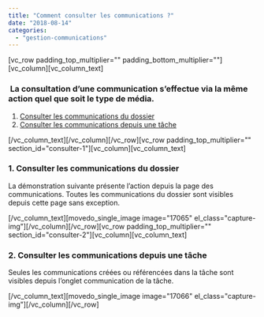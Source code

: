 ```yaml
---
title: "Comment consulter les communications ?"
date: "2018-08-14"
categories: 
  - "gestion-communications"
---
```


\[vc\_row padding\_top\_multiplier="" padding\_bottom\_multiplier=""\]\[vc\_column\]\[vc\_column\_text\]

###  La consultation d’une communication s’effectue via la même action quel que soit le type de média.

1. [Consulter les communications du dossier](#consulter-1)
2. [Consulter les communications depuis une tâche](#consulter-2)

\[/vc\_column\_text\]\[/vc\_column\]\[/vc\_row\]\[vc\_row padding\_top\_multiplier="" section\_id="consulter-1"\]\[vc\_column\]\[vc\_column\_text\]

### **1\. Consulter les communications du dossier**

La démonstration suivante présente l’action depuis la page des communications. Toutes les communications du dossier sont visibles depuis cette page sans exception.

\[/vc\_column\_text\]\[movedo\_single\_image image="17065" el\_class="capture-img"\]\[/vc\_column\]\[/vc\_row\]\[vc\_row padding\_top\_multiplier="" section\_id="consulter-2"\]\[vc\_column\]\[vc\_column\_text\]

### **2\. Consulter les communications depuis une tâche**

Seules les communications créées ou référencées dans la tâche sont visibles depuis l’onglet communication de la tâche.

\[/vc\_column\_text\]\[movedo\_single\_image image="17066" el\_class="capture-img"\]\[/vc\_column\]\[/vc\_row\]
